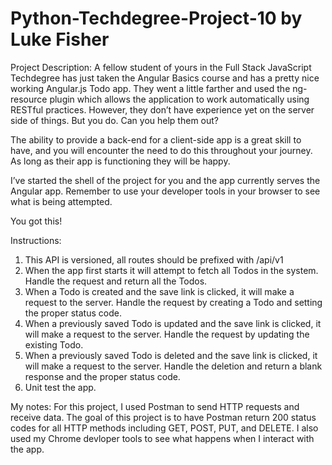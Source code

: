 # Python-Techdegree-Project-10 by Luke Fisher
Project Description: A fellow student of yours in the Full Stack JavaScript Techdegree has just taken the Angular Basics course and has a pretty nice working Angular.js Todo app. They went a little farther and used the ng-resource plugin which allows the application to work automatically using RESTful practices. However, they don’t have experience yet on the server side of things. But you do. Can you help them out?

The ability to provide a back-end for a client-side app is a great skill to have, and you will encounter the need to do this throughout your journey. As long as their app is functioning they will be happy.

I’ve started the shell of the project for you and the app currently serves the Angular app. Remember to use your developer tools in your browser to see what is being attempted.

You got this!

Instructions:
1. This API is versioned, all routes should be prefixed with /api/v1
2. When the app first starts it will attempt to fetch all Todos in the system. Handle the request and return all the Todos.
3. When a Todo is created and the save link is clicked, it will make a request to the server. Handle the request by creating a Todo and setting the proper status code.
4. When a previously saved Todo is updated and the save link is clicked, it will make a request to the server. Handle the request by updating the existing Todo.
5. When a previously saved Todo is deleted and the save link is clicked, it will make a request to the server. Handle the deletion and return a blank response and the proper status code.
6. Unit test the app.

My notes:  For this project, I used Postman to send HTTP requests and receive data.  The goal of this project is to have Postman return 200 status codes for all HTTP methods including GET, POST, PUT, and DELETE.  I also used my Chrome devloper tools to see what happens when I interact with the app.

